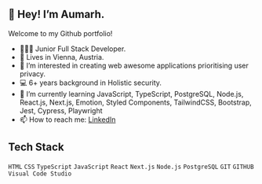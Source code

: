## 👋 Hey! I’m Aumarh.
Welcome to my Github portfolio!

- 👩🏽‍💻 Junior Full Stack Developer.
- 📍 Lives in Vienna, Austria.
- 👀 I’m interested in creating web awesome applications prioritising user privacy.
- 💻 6+ years background in Holistic security.
- 🌱 I’m currently learning JavaScript, TypeScript, PostgreSQL, Node.js, React.js, Next.js, Emotion, Styled Components, TailwindCSS, Bootstrap, Jest, Cypress, Playwright
- 📫 How to reach me: [LinkedIn](https://www.linkedin.com/in/oma-ikwueme-02973583/)


## Tech Stack
`HTML` `CSS` `TypeScript` `JavaScript` `React` `Next.js` `Node.js` `PostgreSQL` `GIT` `GITHUB` `Visual Code Studio`

<!---
Aumarh/Aumarh is a ✨ special ✨ repository because its `README.md` (this file) appears on your GitHub profile.
You can click the Preview link to take a look at your changes.
--->
